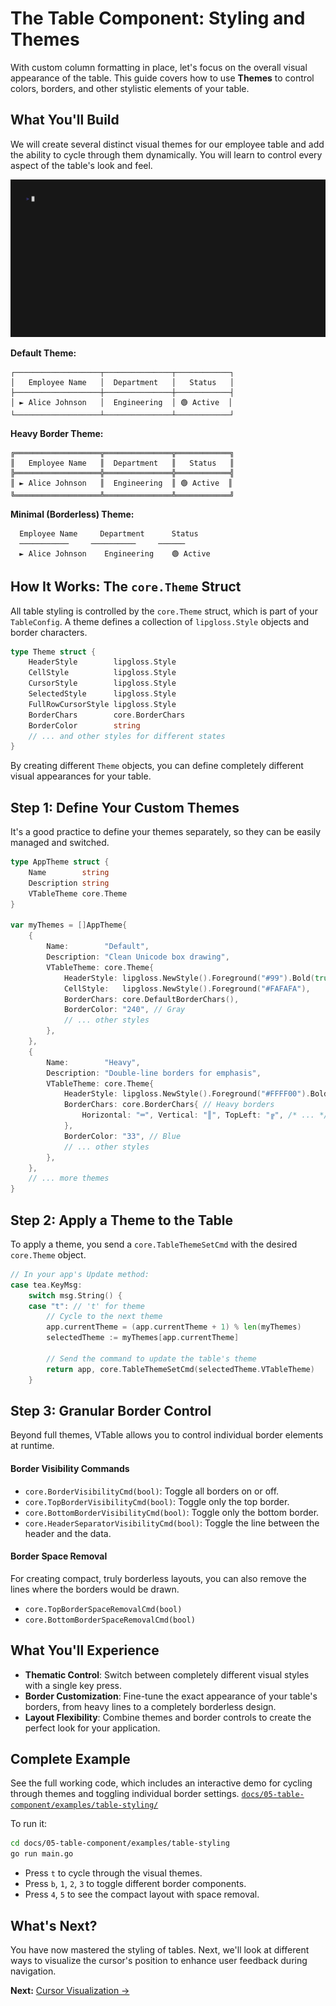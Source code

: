 # The Table Component: Styling and Themes

With custom column formatting in place, let's focus on the overall visual appearance of the table. This guide covers how to use **Themes** to control colors, borders, and other stylistic elements of your table.

## What You'll Build

We will create several distinct visual themes for our employee table and add the ability to cycle through them dynamically. You will learn to control every aspect of the table's look and feel.

![VTable Table Styling Demo](examples/table-styling/table-styling.gif)

**Default Theme:**
```
┌───────────────────┬───────────────┬────────────┐
│   Employee Name   │  Department   │   Status   │
├───────────────────┼───────────────┼────────────┤
│ ► Alice Johnson   │  Engineering  │ 🟢 Active  │
└───────────────────┴───────────────┴────────────┘
```

**Heavy Border Theme:**
```
╔═══════════════════╦═══════════════╦════════════╗
║   Employee Name   ║  Department   ║   Status   ║
╠═══════════════════╬═══════════════╬════════════╣
║ ► Alice Johnson   ║  Engineering  ║ 🟢 Active  ║
╚═══════════════════╩═══════════════╩════════════╝
```

**Minimal (Borderless) Theme:**
```
  Employee Name     Department      Status
  ───────────     ──────────     ──────
  ► Alice Johnson    Engineering    🟢 Active
```

## How It Works: The `core.Theme` Struct

All table styling is controlled by the `core.Theme` struct, which is part of your `TableConfig`. A theme defines a collection of `lipgloss.Style` objects and border characters.

```go
type Theme struct {
	HeaderStyle        lipgloss.Style
	CellStyle          lipgloss.Style
	CursorStyle        lipgloss.Style
	SelectedStyle      lipgloss.Style
	FullRowCursorStyle lipgloss.Style
	BorderChars        core.BorderChars
	BorderColor        string
	// ... and other styles for different states
}
```

By creating different `Theme` objects, you can define completely different visual appearances for your table.

## Step 1: Define Your Custom Themes

It's a good practice to define your themes separately, so they can be easily managed and switched.

```go
type AppTheme struct {
	Name        string
	Description string
	VTableTheme core.Theme
}

var myThemes = []AppTheme{
	{
		Name:        "Default",
		Description: "Clean Unicode box drawing",
		VTableTheme: core.Theme{
			HeaderStyle: lipgloss.NewStyle().Foreground("#99").Bold(true),
			CellStyle:   lipgloss.NewStyle().Foreground("#FAFAFA"),
			BorderChars: core.DefaultBorderChars(),
			BorderColor: "240", // Gray
			// ... other styles
		},
	},
	{
		Name:        "Heavy",
		Description: "Double-line borders for emphasis",
		VTableTheme: core.Theme{
			HeaderStyle: lipgloss.NewStyle().Foreground("#FFFF00").Bold(true),
			BorderChars: core.BorderChars{ // Heavy borders
				Horizontal: "═", Vertical: "║", TopLeft: "╔", /* ... */
			},
			BorderColor: "33", // Blue
			// ... other styles
		},
	},
	// ... more themes
}
```

## Step 2: Apply a Theme to the Table

To apply a theme, you send a `core.TableThemeSetCmd` with the desired `core.Theme` object.

```go
// In your app's Update method:
case tea.KeyMsg:
    switch msg.String() {
    case "t": // 't' for theme
        // Cycle to the next theme
        app.currentTheme = (app.currentTheme + 1) % len(myThemes)
        selectedTheme := myThemes[app.currentTheme]

        // Send the command to update the table's theme
        return app, core.TableThemeSetCmd(selectedTheme.VTableTheme)
    }
```

## Step 3: Granular Border Control

Beyond full themes, VTable allows you to control individual border elements at runtime.

#### Border Visibility Commands
-   `core.BorderVisibilityCmd(bool)`: Toggle all borders on or off.
-   `core.TopBorderVisibilityCmd(bool)`: Toggle only the top border.
-   `core.BottomBorderVisibilityCmd(bool)`: Toggle only the bottom border.
-   `core.HeaderSeparatorVisibilityCmd(bool)`: Toggle the line between the header and the data.

#### Border Space Removal
For creating compact, truly borderless layouts, you can also remove the lines where the borders would be drawn.
-   `core.TopBorderSpaceRemovalCmd(bool)`
-   `core.BottomBorderSpaceRemovalCmd(bool)`

## What You'll Experience

-   **Thematic Control**: Switch between completely different visual styles with a single key press.
-   **Border Customization**: Fine-tune the exact appearance of your table's borders, from heavy lines to a completely borderless design.
-   **Layout Flexibility**: Combine themes and border controls to create the perfect look for your application.

## Complete Example

See the full working code, which includes an interactive demo for cycling through themes and toggling individual border settings.
[`docs/05-table-component/examples/table-styling/`](examples/table-styling/)

To run it:
```bash
cd docs/05-table-component/examples/table-styling
go run main.go
```
-   Press `t` to cycle through the visual themes.
-   Press `b`, `1`, `2`, `3` to toggle different border components.
-   Press `4`, `5` to see the compact layout with space removal.

## What's Next?

You have now mastered the styling of tables. Next, we'll look at different ways to visualize the cursor's position to enhance user feedback during navigation.

**Next:** [Cursor Visualization →](08-cursor-visualization.md) 